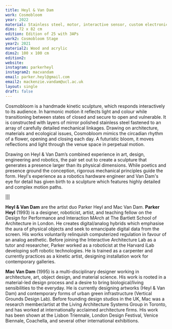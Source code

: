 ```yaml
---
title: Heyl & Van Dam
work: Cosmobloom
year: 2022
material: Stainless steel, motor, interactive sensor, custom electronics, DC power supply
dims: 72 x 82 cm
edition: Edition of 25 with 3APs
work2: Cosmobloom Stage 
year2: 2021
material2: Wood and acrylic
dims2: 100 x 100 cm
edition2:
website: 
instagram: parkerheyl
instagram2: macvandam
email: parker.heyl@gmail.com
email2: mackenzie.vandam@ucl.ac.uk
layout: single
draft: false
---
```


Cosmobloom is a handmade kinetic sculpture, which responds interactively to its audience. In harmonic motion it reflects light and colour while transitioning between states of closed and secure to open and vulnerable. It is constructed with layers of mirror polished stainless steel fastened to an array of carefully detailed mechanical linkages. Drawing on architecture, materials and ecological issues, Cosmobloom mimics the circadian rhythm of a flower, opening and closing each day. A futuristic bloom, it moves reflections and light through the venue space in perpetual motion.

Drawing on Heyl & Van Dam’s combined experience in art, design, engineering and robotics, the pair set out to create a sculpture that generates a presence larger than its physical dimensions. While poetics and presence ground the conception, rigorous mechanical principles guide the form. Heyl's experience as a robotics hardware engineer and Van Dam's eye for detail has given birth to a sculpture which features highly detailed and complex motion paths.

|||

<b>Heyl & Van Dam</b>  are the artist duo Parker Heyl and Mac Van Dam. <b>Parker Heyl</b> (1993) is a designer, roboticist, artist, and teaching fellow on the Design for Performance and Interaction MArch at The Bartlett School of Architecture in London. He creates digital/analog hybrids which emphasise the aura of physical objects and seek to emancipate digital data from the screen. His works voluntarily relinquish computerized regulation in favour of an analog aesthetic. Before joining the Interactive Architecture Lab as a tutor and researcher, Parker worked as a roboticist at the Harvard iLab developing soft robotic technologies. He is trained as a carpenter and currently practices as a kinetic artist, designing installation work for contemporary galleries.

<b>Mac Van Dam</b> (1995) is a multi-disciplinary designer working in architecture, art, object design, and material science. His work is rooted in a material-led design process and a desire to bring biological/living sensibilities to the everyday. He is currently designing artworks (Heyl & Van Dam) and contemporary forms of urban green infrastructure (Vertical Grounds Design Lab). Before founding design studios in the UK, Mac was a research member/artist at the Living Architecture Systems Group in Toronto, and has worked at internationally acclaimed architecture firms. His work has been shown at the Lisbon Triennale, London Design Festival, Venice Biennale, Coachella, and several other international exhibitions.
